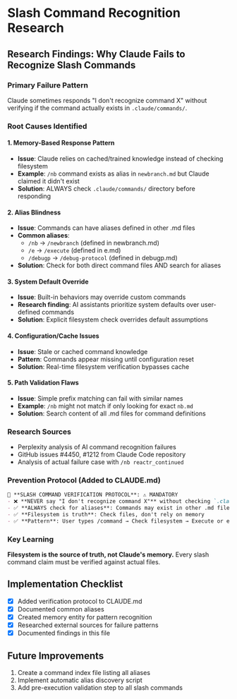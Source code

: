 # Slash Command Recognition Research

## Research Findings: Why Claude Fails to Recognize Slash Commands

### Primary Failure Pattern
Claude sometimes responds "I don't recognize command X" without verifying if the command actually exists in `.claude/commands/`.

### Root Causes Identified

#### 1. Memory-Based Response Pattern
- **Issue**: Claude relies on cached/trained knowledge instead of checking filesystem
- **Example**: `/nb` command exists as alias in `newbranch.md` but Claude claimed it didn't exist
- **Solution**: ALWAYS check `.claude/commands/` directory before responding

#### 2. Alias Blindness
- **Issue**: Commands can have aliases defined in other .md files
- **Common aliases**:
  - `/nb` → `/newbranch` (defined in newbranch.md)
  - `/e` → `/execute` (defined in e.md)
  - `/debugp` → `/debug-protocol` (defined in debugp.md)
- **Solution**: Check for both direct command files AND search for aliases

#### 3. System Default Override
- **Issue**: Built-in behaviors may override custom commands
- **Research finding**: AI assistants prioritize system defaults over user-defined commands
- **Solution**: Explicit filesystem check overrides default assumptions

#### 4. Configuration/Cache Issues
- **Issue**: Stale or cached command knowledge
- **Pattern**: Commands appear missing until configuration reset
- **Solution**: Real-time filesystem verification bypasses cache

#### 5. Path Validation Flaws
- **Issue**: Simple prefix matching can fail with similar names
- **Example**: `/nb` might not match if only looking for exact `nb.md`
- **Solution**: Search content of all .md files for command definitions

### Research Sources
- Perplexity analysis of AI command recognition failures
- GitHub issues #4450, #1212 from Claude Code repository
- Analysis of actual failure case with `/nb reactr_continued`

### Prevention Protocol (Added to CLAUDE.md)

```markdown
🚨 **SLASH COMMAND VERIFICATION PROTOCOL**: ⚠️ MANDATORY
- ❌ **NEVER say "I don't recognize command X"** without checking `.claude/commands/` FIRST
- ✅ **ALWAYS check for aliases**: Commands may exist in other .md files
- ✅ **Filesystem is truth**: Check files, don't rely on memory
- ✅ **Pattern**: User types /command → Check filesystem → Execute or explain
```

### Key Learning
**Filesystem is the source of truth, not Claude's memory.** Every slash command claim must be verified against actual files.

## Implementation Checklist
- [x] Added verification protocol to CLAUDE.md
- [x] Documented common aliases
- [x] Created memory entity for pattern recognition
- [x] Researched external sources for failure patterns
- [x] Documented findings in this file

## Future Improvements
1. Create a command index file listing all aliases
2. Implement automatic alias discovery script
3. Add pre-execution validation step to all slash commands